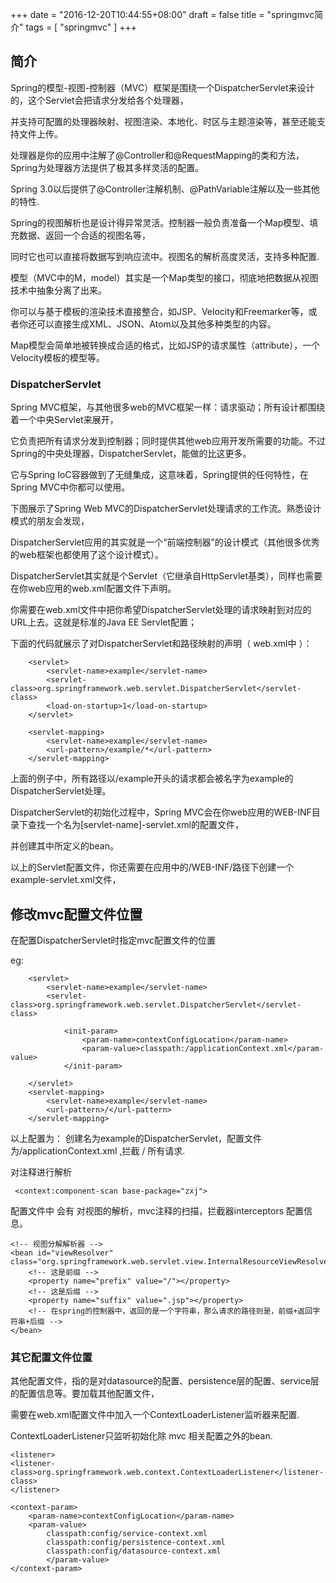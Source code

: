 
+++
date = "2016-12-20T10:44:55+08:00"
draft = false
title = "springmvc简介"
tags = [
  "springmvc"
]
+++


## 简介 

Spring的模型-视图-控制器（MVC）框架是围绕一个DispatcherServlet来设计的，这个Servlet会把请求分发给各个处理器，

并支持可配置的处理器映射、视图渲染、本地化、时区与主题渲染等，甚至还能支持文件上传。

处理器是你的应用中注解了@Controller和@RequestMapping的类和方法，Spring为处理器方法提供了极其多样灵活的配置。

Spring 3.0以后提供了@Controller注解机制、@PathVariable注解以及一些其他的特性.


Spring的视图解析也是设计得异常灵活。控制器一般负责准备一个Map模型、填充数据、返回一个合适的视图名等，

同时它也可以直接将数据写到响应流中。视图名的解析高度灵活，支持多种配置.


模型（MVC中的M，model）其实是一个Map类型的接口，彻底地把数据从视图技术中抽象分离了出来。

你可以与基于模板的渲染技术直接整合，如JSP、Velocity和Freemarker等，或者你还可以直接生成XML、JSON、Atom以及其他多种类型的内容。

Map模型会简单地被转换成合适的格式，比如JSP的请求属性（attribute），一个Velocity模板的模型等。


### DispatcherServlet


Spring MVC框架，与其他很多web的MVC框架一样：请求驱动；所有设计都围绕着一个中央Servlet来展开，

它负责把所有请求分发到控制器；同时提供其他web应用开发所需要的功能。不过Spring的中央处理器，DispatcherServlet，能做的比这更多。

它与Spring IoC容器做到了无缝集成，这意味着，Spring提供的任何特性，在Spring MVC中你都可以使用。

	

下图展示了Spring Web MVC的DispatcherServlet处理请求的工作流。熟悉设计模式的朋友会发现，

DispatcherServlet应用的其实就是一个“前端控制器”的设计模式（其他很多优秀的web框架也都使用了这个设计模式）。


	


DispatcherServlet其实就是个Servlet（它继承自HttpServlet基类），同样也需要在你web应用的web.xml配置文件下声明。

你需要在web.xml文件中把你希望DispatcherServlet处理的请求映射到对应的URL上去。这就是标准的Java EE Servlet配置；

下面的代码就展示了对DispatcherServlet和路径映射的声明（ web.xml中 ）：


		
	    <servlet>
	        <servlet-name>example</servlet-name>
	        <servlet-class>org.springframework.web.servlet.DispatcherServlet</servlet-class>
	        <load-on-startup>1</load-on-startup>
	    </servlet>
	
	    <servlet-mapping>
	        <servlet-name>example</servlet-name>
	        <url-pattern>/example/*</url-pattern>
	    </servlet-mapping>
		



上面的例子中，所有路径以/example开头的请求都会被名字为example的DispatcherServlet处理。



DispatcherServlet的初始化过程中，Spring MVC会在你web应用的WEB-INF目录下查找一个名为[servlet-name]-servlet.xml的配置文件，

并创建其中所定义的bean。



以上的Servlet配置文件，你还需要在应用中的/WEB-INF/路径下创建一个example-servlet.xml文件，

	

## 修改mvc配置文件位置
	

在配置DispatcherServlet时指定mvc配置文件的位置


eg:

		<servlet>  
		    <servlet-name>example</servlet-name>  
		    <servlet-class>org.springframework.web.servlet.DispatcherServlet</servlet-class>  
	
			    <init-param>  
			        <param-name>contextConfigLocation</param-name>  
			        <param-value>classpath:/applicationContext.xml</param-value>  
			    </init-param>  

		</servlet>  
		<servlet-mapping>  
		    <servlet-name>example</servlet-name>  
		    <url-pattern>/</url-pattern>  
		</servlet-mapping>  
	



以上配置为： 创建名为example的DispatcherServlet，配置文件为/applicationContext.xml ,拦截 / 所有请求.
	

对注释进行解析

	 <context:component-scan base-package="zxj">

配置文件中 会有 对视图的解析，mvc注释的扫描，拦截器interceptors 配置信息。

	<!-- 视图分解解析器 -->
    <bean id="viewResolver" class="org.springframework.web.servlet.view.InternalResourceViewResolver">
        <!-- 这是前缀 -->
        <property name="prefix" value="/"></property>
        <!-- 这是后缀 -->
        <property name="suffix" value=".jsp"></property>
        <!-- 在spring的控制器中，返回的是一个字符串，那么请求的路径则是，前缀+返回字符串+后缀 -->
    </bean>




### 其它配置文件位置


其他配置文件，指的是对datasource的配置、persistence层的配置、service层的配置信息等。要加载其他配置文件，

需要在web.xml配置文件中加入一个ContextLoaderListener监听器来配置.

ContextLoaderListener只监听初始化除 mvc 相关配置之外的bean.


	<listener>  
    <listener-class>org.springframework.web.context.ContextLoaderListener</listener-class>  
	</listener>  

	<context-param>  
	    <param-name>contextConfigLocation</param-name>  
	    <param-value>  
	        classpath:config/service-context.xml  
	        classpath:config/persistence-context.xml  
	        classpath:config/datasource-context.xml  
	        </param-value>  
	</context-param> 









